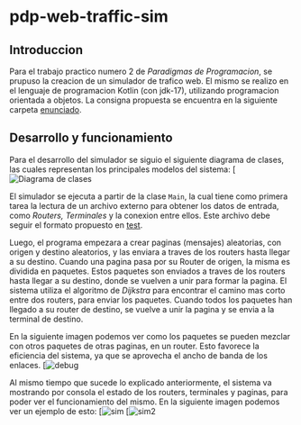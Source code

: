 # pdp-web-traffic-sim

## Introduccion
Para el trabajo practico numero 2 de _Paradigmas de Programacion_, se prupuso la creacion de un simulador de trafico web. 
El mismo se realizo en el lenguaje de programacion Kotlin (con jdk-17), utilizando programacion orientada a objetos. 
La consigna propuesta se encuentra en la siguiente carpeta [enunciado](completar).

## Desarrollo y funcionamiento
Para el desarrollo del simulador se siguio el siguiente diagrama de clases, las cuales representan los principales
modelos del sistema:
[![Diagrama de clases](completar)

El simulador se ejecuta a partir de la clase `Main`, la cual tiene como primera tarea la lectura de un archivo externo
para obtener los datos de entrada, como _Routers, Terminales_ y la conexion entre ellos. Este archivo debe seguir el 
formato propuesto en [test](completar).

Luego, el programa empezara a crear paginas (mensajes) aleatorias, con origen y destino aleatorios, y las enviara a traves de los
routers hasta llegar a su destino. Cuando una pagina pasa por su Router de origen, la misma es dividida en paquetes.
Estos paquetes son enviados a traves de los routers hasta llegar a su destino, donde se vuelven a unir para formar la pagina.
El sistema utiliza el algoritmo de _Dijkstra_ para encontrar el camino mas corto entre dos routers, para enviar los paquetes.
Cuando todos los paquetes han llegado a su router de destino, se vuelve a unir la pagina y se envia a la terminal de destino.

En la siguiente imagen podemos ver como los paquetes se pueden mezclar con otros paquetes de otras paginas, en un router. 
Esto favorece la eficiencia del sistema, ya que se aprovecha el ancho de banda de los enlaces.
[![debug](completar)

Al mismo tiempo que sucede lo explicado anteriormente, el sistema va mostrando por consola el estado de los routers,
terminales y paginas, para poder ver el funcionamiento del mismo. En la siguiente imagen podemos ver un ejemplo de esto:
[![sim](completar)
[![sim2](completar)